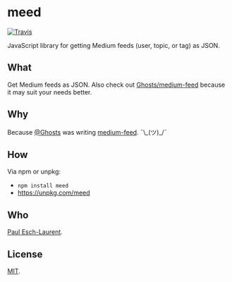# meed

[![Travis](https://img.shields.io/travis/Pinjasaur/meed.svg)](https://travis-ci.org/Pinjasaur/meed)

JavaScript library for getting Medium feeds (user, topic, or tag) as JSON.

## What

Get Medium feeds as JSON. Also check out [Ghosts/medium-feed][mf] because it may suit your needs better.

## Why

Because [@Ghosts](https://github.com/Ghosts) was writing [medium-feed][mf]. ¯\\\_(ツ)_/¯

## How

Via npm or unpkg:
- `npm install meed`
- https://unpkg.com/meed

## Who

[Paul Esch-Laurent](https://github.com/Pinjasaur).

## License

[MIT](https://pinjasaur.mit-license.org/2018).


[mf]: https://github.com/Ghosts/medium-feed
